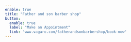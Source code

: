 ```yaml
---
enable: true
title: "Father and son barber shop"
button:
  enable: true
  label: "Make an Appointment"
  link: "www.vagaro.com/fatherandsonbarbershop/book-now"
---
```


